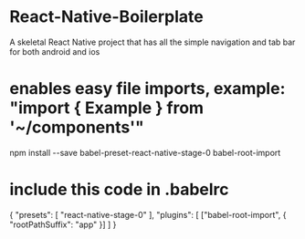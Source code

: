 # React-Native-Boilerplate
A skeletal React Native project that has all the simple navigation and tab bar for both android and ios


# enables easy file imports, example: "import { Example } from '~/components'"
npm install --save babel-preset-react-native-stage-0 babel-root-import

# include this code in .babelrc

{
    "presets": [
        "react-native-stage-0"
    ],
    "plugins": [
        ["babel-root-import", {
            "rootPathSuffix": "app"
        }]
    ]
}

